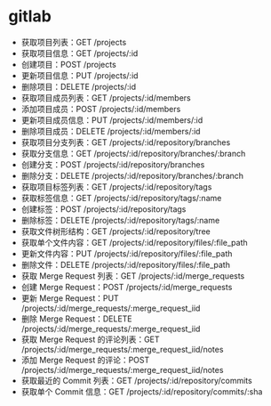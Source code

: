 # gitlab
- 获取项目列表：GET /projects
- 获取项目信息：GET /projects/:id
- 创建项目：POST /projects
- 更新项目信息：PUT /projects/:id
- 删除项目：DELETE /projects/:id
- 获取项目成员列表：GET /projects/:id/members
- 添加项目成员：POST /projects/:id/members
- 更新项目成员信息：PUT /projects/:id/members/:id
- 删除项目成员：DELETE /projects/:id/members/:id
- 获取项目分支列表：GET /projects/:id/repository/branches
- 获取分支信息：GET /projects/:id/repository/branches/:branch
- 创建分支：POST /projects/:id/repository/branches
- 删除分支：DELETE /projects/:id/repository/branches/:branch
- 获取项目标签列表：GET /projects/:id/repository/tags
- 获取标签信息：GET /projects/:id/repository/tags/:name
- 创建标签：POST /projects/:id/repository/tags
- 删除标签：DELETE /projects/:id/repository/tags/:name
- 获取文件树形结构：GET /projects/:id/repository/tree
- 获取单个文件内容：GET /projects/:id/repository/files/:file_path
- 更新文件内容：PUT /projects/:id/repository/files/:file_path
- 删除文件：DELETE /projects/:id/repository/files/:file_path
- 获取 Merge Request 列表：GET /projects/:id/merge_requests
- 创建 Merge Request：POST /projects/:id/merge_requests
- 更新 Merge Request：PUT /projects/:id/merge_requests/:merge_request_iid
- 删除 Merge Request：DELETE /projects/:id/merge_requests/:merge_request_iid
- 获取 Merge Request 的评论列表：GET /projects/:id/merge_requests/:merge_request_iid/notes
- 添加 Merge Request 的评论：POST /projects/:id/merge_requests/:merge_request_iid/notes
- 获取最近的 Commit 列表：GET /projects/:id/repository/commits
- 获取单个 Commit 信息：GET /projects/:id/repository/commits/:sha